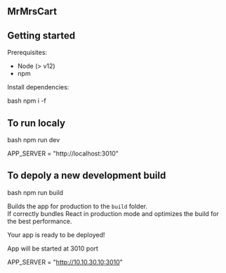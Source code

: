 ## MrMrsCart

## Getting started

Prerequisites:

- Node (> v12)
- npm

Install dependencies:

bash
npm i -f

## To run localy

bash
npm run dev

APP_SERVER = "http://localhost:3010"

## To depoly a new development build

bash
npm run build

Builds the app for production to the `build` folder.\
If correctly bundles React in production mode and optimizes the build for the best performance.

Your app is ready to be deployed!

App will be started at 3010 port

APP_SERVER = "http://10.10.30.10:3010"
